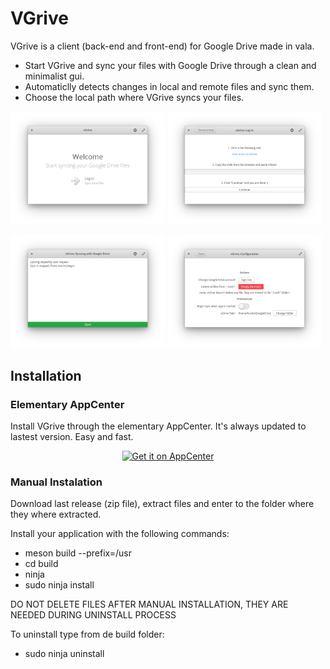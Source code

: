 # VGrive

VGrive is a client (back-end and front-end) for Google Drive made in vala.

<ul>
<li>Start VGrive and sync your files with Google Drive through a clean and minimalist gui.</li>
<li>Automaticlly detects changes in local and remote files and sync them.</li>
<li>Choose the local path where VGrive syncs your files.</li>
</ul>

<p float="left">
  <img src="/data/imgs/init.png" width="49%" />
  <img src="/data/imgs/login.png" width="49%" />
</p>
<p float="left">
  <img src="/data/imgs/sync.png" width="49%" />
  <img src="/data/imgs/conf.png" width="49%" />
</p>

## Installation

### Elementary AppCenter

Install VGrive through the elementary AppCenter. It's always updated to lastest version.
Easy and fast.

<p align="center">
  <a href="https://appcenter.elementary.io/com.github.bcedu.vgrive"><img src="https://appcenter.elementary.io/badge.svg" alt="Get it on AppCenter" /></a>
</p>

### Manual Instalation

Download last release (zip file), extract files and enter to the folder where they where extracted.

Install your application with the following commands:
- meson build --prefix=/usr
- cd build
- ninja
- sudo ninja install

DO NOT DELETE FILES AFTER MANUAL INSTALLATION, THEY ARE NEEDED DURING UNINSTALL PROCESS

To uninstall type from de build folder:
- sudo ninja uninstall

